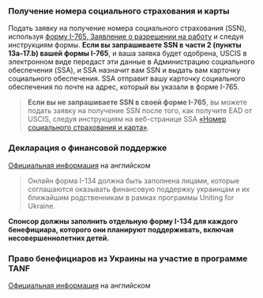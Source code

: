 ### Получение номера социального страхования и карты
Подать заявку на получение номера социального страхования (SSN), используя [форму I-765, Заявление о разрешении на работу](https://www.uscis.gov/i-765) и следуя инструкциям формы. **Если вы запрашиваете SSN в части 2 (пункты 13a-17.b) вашей формы I-765**, и ваша заявка будет одобрена, USCIS в электронном виде передаст эти данные в Администрацию социального обеспечения (SSA), и SSA назначит вам SSN и выдать вам карточку социального обеспечения. SSA отправит вашу карточку социального обеспечения по почте на адрес, который вы указали в форме I-765. 
>**Если вы не запрашиваете SSN в своей форме I-765**, вы можете подать заявку на получение SSN после того, как получите EAD от USCIS, следуя инструкциям на веб-странице SSA [«Номер социального страхования и карта»](https://www.ssa.gov/ssnumber/).
### Декларация о финансовой поддержке
[Официальная информация](https://www.uscis.gov/i-134) на английском
>Онлайн форма I-134 должна быть заполнена лицами, которые соглашаются оказывать финансовую поддержку украинцам и их ближайшим родственникам в рамках программы Uniting for Ukraine.

**Спонсор должны заполнить отдельную форму I-134 для каждого бенефициара, которого они планируют поддерживать, включая несовершеннолетних детей.**
### Право бенефициаров из Украины на участие в программе TANF 
[Официальная информация](https://www.acf.hhs.gov/ofa/policy-guidance/tanf-acf-pi-2022-05) на английском